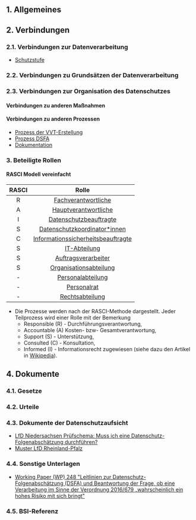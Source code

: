 ## 1. Allgemeines
## 2. Verbindungen
### 2.1. Verbindungen zur Datenverarbeitung
- [Schutzstufe](../Datenverarbeitung/Schutzstufe.md)
### 2.2. Verbindungen zu Grundsätzen der Datenverarbeitung
### 2.3. Verbindungen zur Organisation des Datenschutzes
#### Verbindungen zu anderen Maßnahmen
#### Verbindungen zu anderen Prozessen
- [Prozess der VVT-Erstellung](../Organisation/Prozess-VVT-Erstellung.md)
- [Prozess DSFA](../Organisation/Prozess-DSFA.md)
- [Dokumentation](../Organisation/Dokumentation.md)
### 3. Beteiligte Rollen

#### RASCI Modell vereinfacht

| RASCI | Rolle |
| :---: | :----------------: |
| R  | [Fachverantwortliche](../Organisation/Rolle-Fachverantwortliche.md)   |
| A  | [Hauptverantwortliche](../Organisation/Rolle-Hauptverantwortliche.md) |
| I  | [Datenschutzbeauftragte](../Organisation/Rolle-DSB.md) |
| S  | [Datenschutzkoordinator*innen](../Organisation/Rolle-DSK.md) |
| C  | [Informationssicherheitsbeauftragte](../Organisation/Rolle-ISB.md)|
| S  | [IT-Abteilung](../Organisation/Rolle-IT-Abteilung.md) |
| S  | [Auftragsverarbeiter](../Organisation/Rolle-Auftragsverarbeiter.md) |
| S  | [Organisationsabteilung](../Organisation/Rolle-Organisationsabteilung.md) |
| -  | [Personalabteilung](../Organisation/Rolle-Personalabteilung.md) |
| -  | [Personalrat](../Organisation/Rolle-Personalrat.md) |
| -  | [Rechtsabteilung](../Organisation/Rolle-Rechtsabteilung.md)|

- Die Prozesse werden nach der RASCI-Methode dargestellt. Jeder Teilprozess wird einer Rolle mit der Bemerkung
  - Responsible (R) - Durchführungsverantwortung, 
  - Accountable (A) Kosten- bzw- Gesamtverantwortung, 
  - Support (S) - Unterstützung,
  - Consulted (C) - Konsultation, 
  - Informed (I) - Informationsrecht
  zugewiesen (siehe dazu den Artikel in [Wikipedia](https://de.wikipedia.org/wiki/RACI)).

## 4. Dokumente
### 4.1. Gesetze
### 4.2. Urteile
### 4.3. Dokumente der Datenschutzaufsicht
- [LfD Niedersachsen Prüfschema: Muss ich eine Datenschutz-Folgenabschätzung durchführen?](https://lfd.niedersachsen.de/startseite/themen/technik_und_organisation/orientierungshilfen_und_handlungsempfehlungen/prufschema_zur_erforderlichkeit_einer_datenschutz_folgenabschatzung/prufschema-muss-ich-eine-datenschutz-folgenabschatzung-durchfuhren-197199.html)
- [Muster LfD Rheinland-Pfalz](https://www.datenschutz.rlp.de/de/themenfelder-themen/datenschutz-grundverordnung/datenschutz-folgenabschaetzung/)
### 4.4. Sonstige Unterlagen
- [Working Paper (WP) 248 "Leitlinien zur Datenschutz-Folgenabschätzung (DSFA) und Beantwortung der Frage, ob eine Verarbeitung im Sinne der Verordnung 2016/679 „wahrscheinlich ein hohes Risiko mit sich bringt"](https://ec.europa.eu/newsroom/article29/items/611236)
### 4.5. BSI-Referenz
